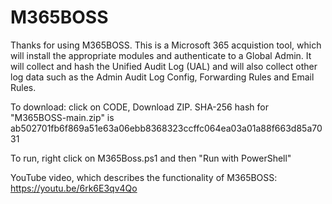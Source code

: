 # M365BOSS

Thanks for using M365BOSS.  This is a Microsoft 365 acquistion tool, which will install the appropriate modules and authenticate to a Global Admin.  It will 
collect and hash the Unified Audit Log (UAL) and will also collect other log data such as the Admin Audit Log Config, Forwarding Rules and Email Rules.

To download: click on CODE, Download ZIP.  SHA-256 hash for "M365BOSS-main.zip" is ab502701fb6f869a51e63a06ebb8368323ccffc064ea03a01a88f663d85a7031

To run, right click on M365Boss.ps1 and then "Run with PowerShell"

YouTube video, which describes the functionality of M365BOSS: https://youtu.be/6rk6E3qv4Qo
